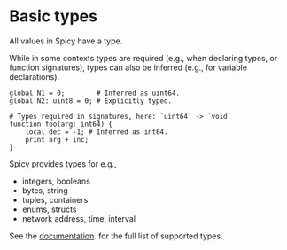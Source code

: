 # Basic types

All values in Spicy have a type.

While in some contexts types are required (e.g., when declaring types, or
function signatures), types can also be inferred (e.g., for variable
declarations).

```spicy
global N1 = 0;        # Inferred as uint64.
global N2: uint8 = 0; # Explicitly typed.

# Types required in signatures, here: `uint64` -> `void`
function foo(arg: int64) { 
    local dec = -1; # Inferred as int64.
    print arg + inc;
}
```

Spicy provides types for e.g.,

- integers, booleans
- bytes, string
- tuples, containers
- enums, structs
- network address, time, interval

See the
[documentation](https://docs.zeek.org/projects/spicy/en/latest/programming/language/types.html).
for the full list of supported types.
